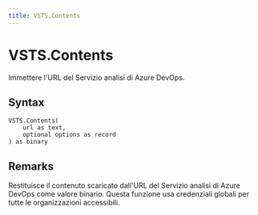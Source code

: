 ```yaml
---
title: VSTS.Contents
---
```


# VSTS.Contents


Immettere l&#39;URL del Servizio analisi di Azure DevOps.


## Syntax

```powerquery
VSTS.Contents(
    url as text,
    optional options as record
) as binary
```


## Remarks

Restituisce il contenuto scaricato dall'URL del Servizio analisi di Azure DevOps come valore binario. Questa funzione usa credenziali globali per tutte le organizzazioni accessibili.


